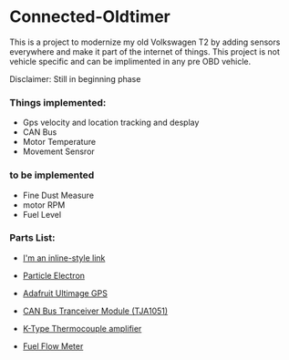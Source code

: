 # Connected-Oldtimer

This is a project to modernize my old Volkswagen T2 by adding sensors everywhere and make it part of the internet of things. This project is not vehicle specific and can be implimented in any pre OBD vehicle.

Disclaimer: Still in beginning phase

### Things implemented:

- Gps velocity and location tracking and desplay
- CAN Bus
- Motor Temperature
- Movement Sensror

### to be implemented

- Fine Dust Measure
- motor RPM
- Fuel Level

### Parts List:

- [I'm an inline-style link](https://www.google.com)

- [Particle Electron](https://www.particle.io/cellular/)
- [Adafruit Ultimage GPS](https://www.adafruit.com/product/746)
- [CAN Bus Tranceiver Module (TJA1051)](https://www.nxp.com/products/analog/interfaces/in-vehicle-network/can-transceiver-and-controllers/high-speed-can-transceiver:TJA1051)
- [K-Type Thermocouple amplifier](https://www.ebay.de/itm/DC-5V-MAX6675-Module-K-Type-Thermocouple-Temperature-Sensor-M6-for-Arduino/172165516851?hash=item2815dd4e33:g:~eMAAOSw0QFXDRCH)
- [Fuel Flow Meter](https://www.conrad.com/p/bt-bio-tech-fch-m-pom-lc-ad-6-mm-low-flow-flowmeter-non-corrosive-liquids-water-diesel-oil-150392?searchTerm=150392&searchType=suggest&searchSuggest=product)



